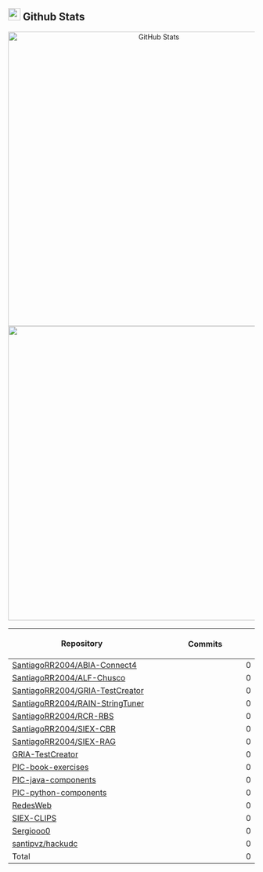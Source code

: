 ## <img src="https://media.giphy.com/media/iY8CRBdQXODJSCERIr/giphy.gif" width="25"><b> Github Stats </b>

<p align="center">
  <a href="https://github.com/Sergiooo0">
    <img
      width="600px"
      src="https://github-readme-stats-liard-nu-21.vercel.app/api?username=Sergiooo0&show_icons=true&hide_title=true&show=reviews,prs_merged&include_all_commits=true"
      alt="GitHub Stats"
      />
    <img
      width="600px"
      src="https://github-readme-stats-liard-nu-21.vercel.app/api/top-langs/?username=Sergiooo0&langs_count=20"
      />
  </a>
</p>

| <img width="1000"><br><p align="center">Repository | <img width="1000" height="1"><br><p align="center">Commits  |
|:----------|----------:|
| [SantiagoRR2004/ABIA-Connect4](https://github.com/SantiagoRR2004/ABIA-Connect4) | 0 |
| [SantiagoRR2004/ALF-Chusco](https://github.com/SantiagoRR2004/ALF-Chusco) | 0 |
| [SantiagoRR2004/GRIA-TestCreator](https://github.com/SantiagoRR2004/GRIA-TestCreator) | 0 |
| [SantiagoRR2004/RAIN-StringTuner](https://github.com/SantiagoRR2004/RAIN-StringTuner) | 0 |
| [SantiagoRR2004/RCR-RBS](https://github.com/SantiagoRR2004/RCR-RBS) | 0 |
| [SantiagoRR2004/SIEX-CBR](https://github.com/SantiagoRR2004/SIEX-CBR) | 0 |
| [SantiagoRR2004/SIEX-RAG](https://github.com/SantiagoRR2004/SIEX-RAG) | 0 |
| [GRIA-TestCreator](https://github.com/Sergiooo0/GRIA-TestCreator) | 0 |
| [PIC-book-exercises](https://github.com/Sergiooo0/PIC-book-exercises) | 0 |
| [PIC-java-components](https://github.com/Sergiooo0/PIC-java-components) | 0 |
| [PIC-python-components](https://github.com/Sergiooo0/PIC-python-components) | 0 |
| [RedesWeb](https://github.com/Sergiooo0/RedesWeb) | 0 |
| [SIEX-CLIPS](https://github.com/Sergiooo0/SIEX-CLIPS) | 0 |
| [Sergiooo0](https://github.com/Sergiooo0/Sergiooo0) | 0 |
| [santipvz/hackudc](https://github.com/santipvz/hackudc) | 0 |
| Total | 0 |
